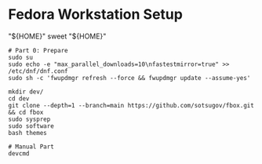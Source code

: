# Fedora Workstation Setup
"${HOME}" sweet "${HOME}"

```
# Part 0: Prepare
sudo su
sudo echo -e "max_parallel_downloads=10\nfastestmirror=true" >> /etc/dnf/dnf.conf
sudo sh -c 'fwupdmgr refresh --force && fwupdmgr update --assume-yes'

mkdir dev/
cd dev
git clone --depth=1 --branch=main https://github.com/sotsugov/fbox.git && cd fbox
sudo sysprep
sudo software
bash themes

# Manual Part
devcmd

```
